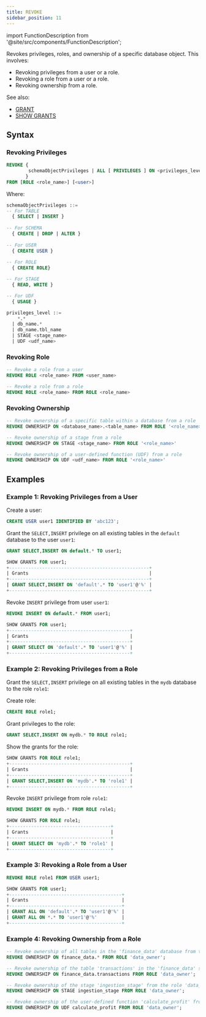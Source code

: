 ```yaml
---
title: REVOKE
sidebar_position: 11
---
```

import FunctionDescription from '@site/src/components/FunctionDescription';

<FunctionDescription description="Introduced or updated: v1.2.275"/>

Revokes privileges, roles, and ownership of a specific database object. This involves:

- Revoking privileges from a user or a role.
- Revoking a role from a user or a role.
- Revoking ownership from a role.

See also:

- [GRANT](10-grant.md)
- [SHOW GRANTS](22-show-grants.md)

## Syntax

### Revoking Privileges

```sql
REVOKE { 
        schemaObjectPrivileges | ALL [ PRIVILEGES ] ON <privileges_level>
       }
FROM [ROLE <role_name>] [<user>]
```

Where:

```sql
schemaObjectPrivileges ::=
-- For TABLE
  { SELECT | INSERT }
  
-- For SCHEMA
  { CREATE | DROP | ALTER }
  
-- For USER
  { CREATE USER }
  
-- For ROLE
  { CREATE ROLE}

-- For STAGE
  { READ, WRITE }

-- For UDF
  { USAGE }
```

```sql
privileges_level ::=
    *.*
  | db_name.*
  | db_name.tbl_name
  | STAGE <stage_name>
  | UDF <udf_name>
```

### Revoking Role

```sql
-- Revoke a role from a user
REVOKE ROLE <role_name> FROM <user_name>

-- Revoke a role from a role
REVOKE ROLE <role_name> FROM ROLE <role_name>
```

### Revoking Ownership

```sql
-- Revoke ownership of a specific table within a database from a role
REVOKE OWNERSHIP ON <database_name>.<table_name> FROM ROLE '<role_name>'

-- Revoke ownership of a stage from a role
REVOKE OWNERSHIP ON STAGE <stage_name> FROM ROLE '<role_name>'

-- Revoke ownership of a user-defined function (UDF) from a role
REVOKE OWNERSHIP ON UDF <udf_name> FROM ROLE '<role_name>'
```

## Examples

### Example 1: Revoking Privileges from a User


Create a user:
```sql
CREATE USER user1 IDENTIFIED BY 'abc123';
```

Grant the `SELECT,INSERT` privilege on all existing tables in the `default` database to the user `user1`:
 
```sql
GRANT SELECT,INSERT ON default.* TO user1;
```
```sql
SHOW GRANTS FOR user1;
+---------------------------------------------------+
| Grants                                            |
+---------------------------------------------------+
| GRANT SELECT,INSERT ON 'default'.* TO 'user1'@'%' |
+---------------------------------------------------+
```

Revoke `INSERT` privilege from user `user1`:
```sql
REVOKE INSERT ON default.* FROM user1;
```

```sql
SHOW GRANTS FOR user1;
+--------------------------------------------+
| Grants                                     |
+--------------------------------------------+
| GRANT SELECT ON 'default'.* TO 'user1'@'%' |
+--------------------------------------------+
```

### Example 2: Revoking Privileges from a Role

Grant the `SELECT,INSERT` privilege on all existing tables in the `mydb` database to the role `role1`:

Create role:
```sql
CREATE ROLE role1;
```

Grant privileges to the role:
```sql
GRANT SELECT,INSERT ON mydb.* TO ROLE role1;
```

Show the grants for the role:
```sql
SHOW GRANTS FOR ROLE role1;
+--------------------------------------------+
| Grants                                     |
+--------------------------------------------+
| GRANT SELECT,INSERT ON 'mydb'.* TO 'role1' |
+--------------------------------------------+
```

Revoke `INSERT` privilege from role `role1`:
```sql
REVOKE INSERT ON mydb.* FROM ROLE role1;
```

```sql
SHOW GRANTS FOR ROLE role1;
+-------------------------------------+
| Grants                              |
+-------------------------------------+
| GRANT SELECT ON 'mydb'.* TO 'role1' |
+-------------------------------------+
```

### Example 3: Revoking a Role from a User

```sql
REVOKE ROLE role1 FROM USER user1;
```

```sql
SHOW GRANTS FOR user1;
+-----------------------------------------+
| Grants                                  |
+-----------------------------------------+
| GRANT ALL ON 'default'.* TO 'user1'@'%' |
| GRANT ALL ON *.* TO 'user1'@'%'         |
+-----------------------------------------+
```

### Example 4: Revoking Ownership from a Role

```sql
-- Revoke ownership of all tables in the 'finance_data' database from the role 'data_owner'
REVOKE OWNERSHIP ON finance_data.* FROM ROLE 'data_owner';

-- Revoke ownership of the table 'transactions' in the 'finance_data' schema from the role 'data_owner'
REVOKE OWNERSHIP ON finance_data.transactions FROM ROLE 'data_owner';

-- Revoke ownership of the stage 'ingestion_stage' from the role 'data_owner'
REVOKE OWNERSHIP ON STAGE ingestion_stage FROM ROLE 'data_owner';

-- Revoke ownership of the user-defined function 'calculate_profit' from the role 'data_owner'
REVOKE OWNERSHIP ON UDF calculate_profit FROM ROLE 'data_owner';
```